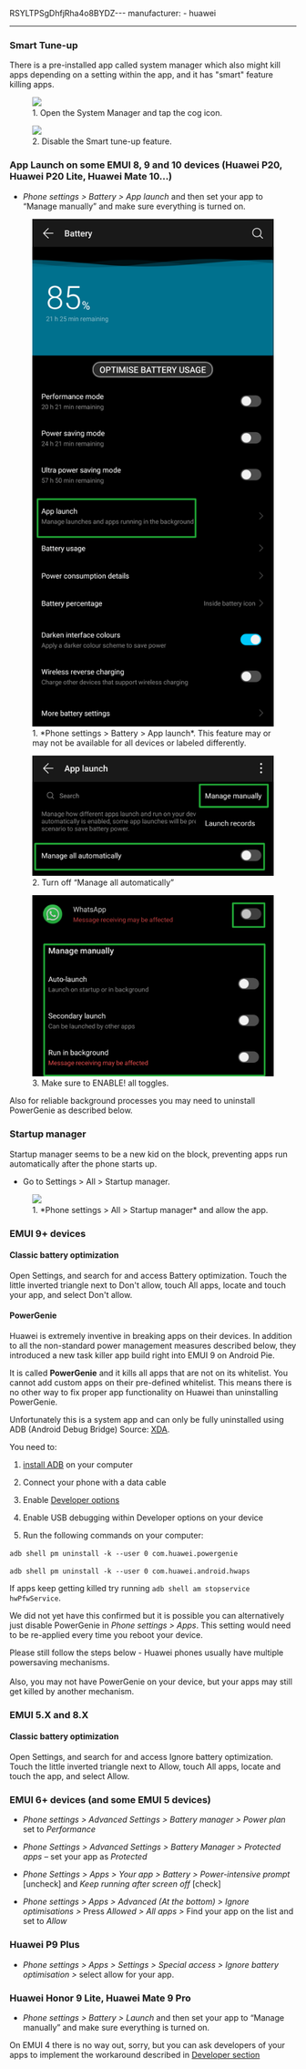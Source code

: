 RSYLTPSgDhfjRha4o8BYDZ---
manufacturer:
    - huawei

---


### Smart Tune-up

There is a pre-installed app called system manager which also might kill apps depending on a setting within the app, and it has "smart" feature killing apps.

<div class="img-block">
  <figure>
    <img src="/assets/img/huawei/huawei_system_manager_1.jpg">
    <figcaption>1. Open the System Manager and tap the cog icon.</figcaption>
  </figure>

  <figure>
    <img src="/assets/img/huawei/huawei_system_manager_2.jpg">
    <figcaption>2. Disable the Smart tune-up feature.</figcaption>
  </figure>

</div>


### App Launch on some EMUI 8, 9 and 10 devices (Huawei P20, Huawei P20 Lite, Huawei Mate 10...)

* *Phone settings > Battery > App launch* and then set your app to “Manage manually” and make sure everything is turned on.

<div class="img-block">
  <figure>
    <img src="/assets/img/huawei/ss_huawei_app_launch_1.png">
    <figcaption>1. *Phone settings > Battery > App launch*. This feature may or may not be available for all devices or labeled differently.</figcaption>
  </figure>

  <figure>
    <img src="/assets/img/huawei/ss_huawei_app_launch_3.png">
    <figcaption>2. Turn off “Manage all automatically”</figcaption>
  </figure>

  <figure>
    <img src="/assets/img/huawei/ss_huawei_app_launch_4.png">
    <figcaption>3. Make sure to ENABLE! all toggles.</figcaption>
  </figure>

</div>

Also for reliable background processes you may need to uninstall PowerGenie as described below.


### Startup manager

Startup manager seems to be a new kid on the block, preventing apps run automatically after the phone starts up.

* Go to Settings > All > Startup manager.

<div class="img-block">
  <figure>
    <img src="/assets/img/huawei/startup.jpg">
    <figcaption>1. *Phone settings > All > Startup manager* and allow the app.</figcaption>
  </figure>
</div>

### EMUI 9+ devices

#### Classic battery optimization

Open Settings, and search for and access Battery optimization. Touch the little inverted triangle next to Don't allow, touch All apps, locate and touch your app, and select Don't allow.

#### PowerGenie

Huawei is extremely inventive in breaking apps on their devices. In addition to all the non-standard power management measures described below, they introduced a new task killer app build right into EMUI 9 on Android Pie.


It is called <b>PowerGenie</b> and it kills all apps that are not on its whitelist. You cannot add custom apps on their pre-defined whitelist. This means there is no other way to fix proper app functionality on Huawei than uninstalling PowerGenie.



Unfortunately this is a system app and can only be fully uninstalled using ADB (Android Debug Bridge) Source: [XDA](https://forum.xda-developers.com/mate-20-pro/themes/remove-powergenie-to-allow-background-t3890409).


You need to:


1. [install ADB](https://www.xda-developers.com/install-adb-windows-macos-linux/) on your computer


2. Connect your phone with a data cable


3. Enable [Developer options](https://developer.android.com/studio/debug/dev-options.html)


4. Enable USB debugging within Developer options on your device


5. Run the following commands on your computer:

`adb shell pm uninstall -k --user 0 com.huawei.powergenie`

`adb shell pm uninstall -k --user 0 com.huawei.android.hwaps`

If apps keep getting killed try running `adb shell am stopservice hwPfwService`.

We did not yet have this confirmed but it is possible you can alternatively just disable PowerGenie in *Phone settings > Apps*. This setting would need to be re-applied every time you reboot your device.


<div class="caution-box">
Please still follow the steps below - Huawei phones usually have multiple powersaving mechanisms.
<br><br>
Also, you may not have PowerGenie on your device, but your apps may still get killed by another mechanism.
</div>

### EMUI 5.X and 8.X

#### Classic battery optimization

Open Settings, and search for and access Ignore battery optimization. Touch the little inverted triangle next to Allow, touch All apps, locate and touch the app, and select Allow.

### EMUI 6+ devices (and some EMUI 5 devices)

* *Phone settings > Advanced Settings > Battery manager > Power plan* set to *Performance*

* *Phone Settings > Advanced Settings > Battery Manager > Protected apps* – set your app as *Protected*

* *Phone Settings > Apps > Your app > Battery > Power-intensive prompt* [uncheck] and *Keep running after screen off* [check]

* *Phone settings > Apps > Advanced (At the bottom) > Ignore optimisations >* Press *Allowed > All apps >* Find your app on the list and set to *Allow*


### Huawei P9 Plus

* *Phone settings > Apps > Settings > Special access > Ignore battery optimisation >* select allow for your app.


### Huawei Honor 9 Lite, Huawei Mate 9 Pro

* *Phone settings > Battery > Launch* and then set your app to “Manage manually” and make sure everything is turned on.

On EMUI 4 there is no way out, sorry, but you can ask developers of your apps to implement the workaround described in <a href="#developer-solution-section">Developer section</a>

